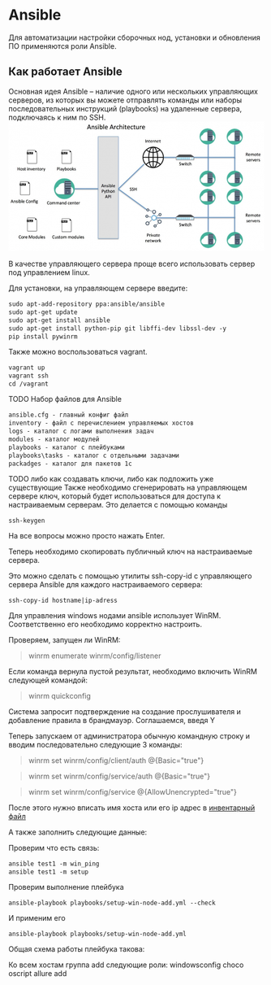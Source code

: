 # Ansible

Для автоматизации настройки сборочных нод, установки и обновления ПО применяются роли Ansible.


## Как работает Ansible
Основная идея Ansible – наличие одного или нескольких управляющих серверов, из которых вы можете отправлять команды или наборы последовательных инструкций (playbooks) на удаленные сервера, подключаясь к ним по SSH.
![ansible](./img/54dbf0.jpg)

В качестве управляющего сервера проще всего использовать сервер под управлением linux.

Для установки, на управляющем сервере введите:
```
sudo apt-add-repository ppa:ansible/ansible
sudo apt-get update
sudo apt-get install ansible
sudo apt-get install python-pip git libffi-dev libssl-dev -y
pip install pywinrm

```

Также можно воспользоваться vagrant.

```
vagrant up
vagrant ssh
cd /vagrant
```


TODO Набор файлов для Ansible
```
ansible.cfg - главный конфиг файл
inventory - файл с перечислением управляемых хостов
logs - каталог с логами выполнения задач
modules - каталог модулей
playbooks - каталог с плейбуками
playbooks\tasks - каталог с отдельными задачами
packadges - каталог для пакетов 1с
```




TODO либо как создавать ключи, либо как подложить уже существующие
Также необходимо сгенерировать на управляющем сервере ключ, который будет использоваться для доступа к настраиваемым серверам. 
Это делается с помощью команды
```
ssh-keygen
```

На все вопросы можно просто нажать Enter.

Теперь необходимо скопировать публичный ключ на настраиваемые сервера.

Это можно сделать с помощью утилиты ssh-copy-id с управляющего сервера Ansible для каждого настраиваемого сервера:
```
ssh-copy-id hostname|ip-adress
```

Для управления windows нодами ansible использует WinRM. Соответственно его необходимо корректно настроить.


Проверяем, запущен ли WinRM:

> winrm enumerate winrm/config/listener

Если команда вернула пустой результат, необходимо включить WinRM следующей командой:

> winrm quickconfig

Система запросит подтверждение на создание прослушивателя и добавление правила в брандмауэр. Соглашаемся, введя Y

Теперь запускаем от администратора обычную командную строку и вводим последовательно следующие 3 команды:

> winrm set winrm/config/client/auth @{Basic="true"}

> winrm set winrm/config/service/auth @{Basic="true"}

> winrm set winrm/config/service @{AllowUnencrypted="true"}


После этого нужно вписать имя хоста или его ip адрес в [инвентарный файл](inventories/local/hosts)

А также заполнить следующие данные:


Проверим что есть связь:
```
ansible test1 -m win_ping
ansible test1 -m setup
```

Проверим выполнение плейбука
```
ansible-playbook playbooks/setup-win-node-add.yml --check
```

И применим его
```
ansible-playbook playbooks/setup-win-node-add.yml
```

Общая схема работы плейбука такова:

Ко всем хостам группа add следующие роли: windowsconfig choco oscript allure add
